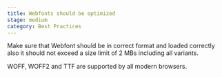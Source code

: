 ```yaml
---
title: Webfonts should be optimized
stage: medium
category: Best Practices
---
```


Make sure that Webfont should be in correct format and loaded correctly
also it should not exceed a size limit of 2 MBs including all variants.

WOFF, WOFF2 and TTF are supported by all modern browsers.
